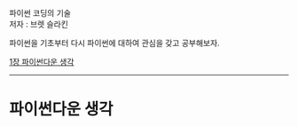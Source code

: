 
파이썬 코딩의 기술    
저자 : 브렛 슬라킨

파이썬을 기초부터 다시 파이썬에 대하여 관심을 갖고 공부해보자.




[1장 파이썬다운 생각](#파이썬다운-생각)
    
---------------------------------------
   
   
   
# 파이썬다운 생각
